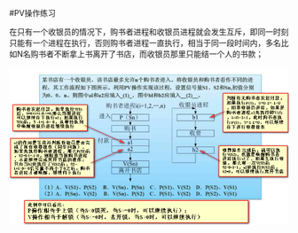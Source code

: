 #PV操作练习

在只有一个收银员的情况下，购书者进程和收银员进程就会发生互斥，即同一时刻只能有一个进程在执行，否则购书者进程一直执行，相当于同一段时间内，多名比如N名购书者不断拿上书离开了书店，而收银员那里只能结一个人的书款；

![](/imgs/1.3.5-1由例题角度理解PV操作.png)